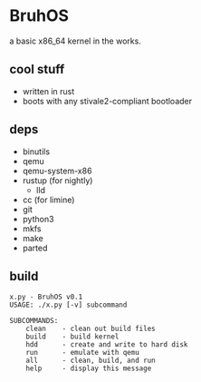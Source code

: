 # BruhOS

a basic x86_64 kernel in the works.

## cool stuff
- written in rust
- boots with any stivale2-compliant bootloader

## deps

- binutils
- qemu
- qemu-system-x86
- rustup (for nightly)
  - lld
- cc (for limine)
- git
- python3
- mkfs
- make
- parted

## build

```
x.py - BruhOS v0.1
USAGE: ./x.py [-v] subcommand

SUBCOMMANDS:
    clean    - clean out build files
    build    - build kernel
    hdd      - create and write to hard disk
    run      - emulate with qemu
    all      - clean, build, and run
    help     - display this message
```
